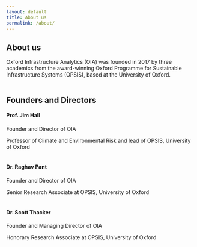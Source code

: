 ```yaml
---
layout: default
title: About us
permalink: /about/
---
```


## About us

Oxford Infrastructure Analytics (OIA) was founded in 2017 by three academics
from the award-winning Oxford Programme for Sustainable Infrastructure
Systems (OPSIS), based at the University of Oxford.
<br>
<br>
## Founders and Directors

#### Prof. Jim Hall
Founder and Director of OIA

Professor of Climate and Environmental Risk and lead of OPSIS, University of Oxford 
<br>
<br>
#### Dr. Raghav Pant 
Founder and Director of OIA

Senior Research Associate at OPSIS, University of Oxford 
<br>
<br>
#### Dr. Scott Thacker 
Founder and Managing Director of OIA

Honorary Research Associate at OPSIS, University of Oxford
